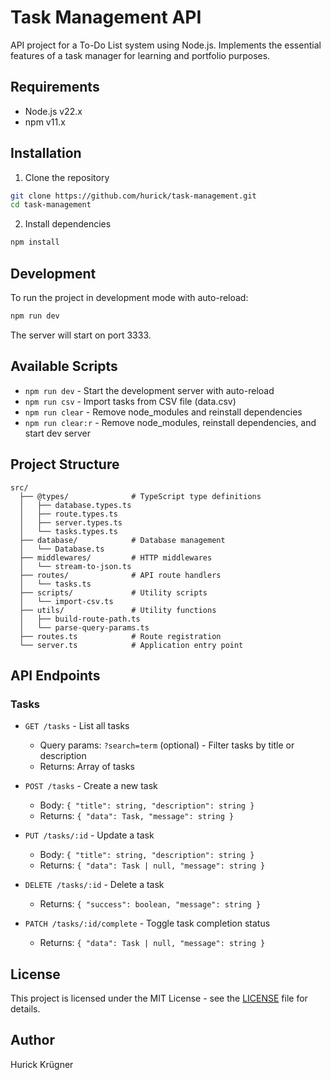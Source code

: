 # Task Management API

API project for a To-Do List system using Node.js. Implements the essential features of a task manager for learning and portfolio purposes.

## Requirements

- Node.js v22.x
- npm v11.x

## Installation

1. Clone the repository
```bash
git clone https://github.com/hurick/task-management.git
cd task-management
```

2. Install dependencies
```bash
npm install
```

## Development

To run the project in development mode with auto-reload:
```bash
npm run dev
```

The server will start on port 3333.

## Available Scripts

- `npm run dev` - Start the development server with auto-reload
- `npm run csv` - Import tasks from CSV file (data.csv)
- `npm run clear` - Remove node_modules and reinstall dependencies
- `npm run clear:r` - Remove node_modules, reinstall dependencies, and start dev server

## Project Structure

```
src/
  ├── @types/              # TypeScript type definitions
  │   ├── database.types.ts
  │   ├── route.types.ts
  │   ├── server.types.ts
  │   └── tasks.types.ts
  ├── database/            # Database management
  │   └── Database.ts
  ├── middlewares/         # HTTP middlewares
  │   └── stream-to-json.ts
  ├── routes/              # API route handlers
  │   └── tasks.ts
  ├── scripts/             # Utility scripts
  │   └── import-csv.ts
  ├── utils/               # Utility functions
  │   ├── build-route-path.ts
  │   └── parse-query-params.ts
  ├── routes.ts            # Route registration
  └── server.ts            # Application entry point
```

## API Endpoints

### Tasks

- `GET /tasks` - List all tasks
  - Query params: `?search=term` (optional) - Filter tasks by title or description
  - Returns: Array of tasks

- `POST /tasks` - Create a new task
  - Body: `{ "title": string, "description": string }`
  - Returns: `{ "data": Task, "message": string }`

- `PUT /tasks/:id` - Update a task
  - Body: `{ "title": string, "description": string }`
  - Returns: `{ "data": Task | null, "message": string }`

- `DELETE /tasks/:id` - Delete a task
  - Returns: `{ "success": boolean, "message": string }`

- `PATCH /tasks/:id/complete` - Toggle task completion status
  - Returns: `{ "data": Task | null, "message": string }`

## License

This project is licensed under the MIT License - see the [LICENSE](LICENSE) file for details.

## Author

Hurick Krügner